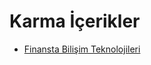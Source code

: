 # Karma İçerikler

- [Finansta Bilişim Teknolojileri](./Karma%20%C4%B0%C3%A7erikler/Finansta%20Bili%C5%9Fim%20Teknolojileri.rar)
